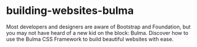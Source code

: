 # building-websites-bulma
Most developers and designers are aware of Bootstrap and Foundation, but you may not have heard of a new kid on the block: Bulma. Discover how to use the Bulma CSS Framework to build beautiful websites with ease.
